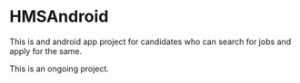# HMSAndroid

This is and android app project for candidates who can search for jobs and apply for the same.


This is an ongoing project.
